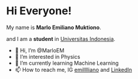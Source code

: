 # Hi Everyone! 

My name is **Marlo Emiliano Muktiono**.

and I am a **student** in [Universitas Indonesia](https://www.ui.ac.id/).

- 👋 Hi, I’m @MarloEM
- 👀 I’m interested in Physics
- 🌱 I’m currently learning Machine Learning
- 📫 How to reach me, IG [emilllliano](https://www.instagram.com/emilllliano/) and [LinkedIn](www.linkedin.com/in/marlo-emiliano-muktiono-072232237)

<!---
MarloEM/MarloEM is a ✨ special ✨ repository because its `README.md` (this file) appears on your GitHub profile.
You can click the Preview link to take a look at your changes.
--->
